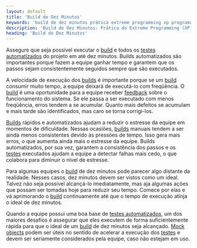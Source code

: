 ```yaml
---
layout: default
title: 'Build de Dez Minutos'
keywords: 'build de dez minutos prática extreme programming xp programação extrema'
description: 'Build de Dez Minutos: Prática do Extreme Programming (XP)'
heading: 'Build de Dez Minutos'
---
```


Assegure que seja possível executar o [build][build] e todos os [testes automatizados][tdd] do projeto em até dez minutos. Builds automatizados são importantes porque fazem a equipe ganhar tempo e garantem que os passos sejam consistentemente seguidos sempre que são executados.

A velocidade de execução dos [builds][build] é importante porque se um [build][build] consumir muito tempo, a equipe deixará de executá-lo com freqüência. O [build][build] é uma oportunidade para a equipe receber [feedback][f] sobre o funcionamento do sistema. Se ele passa a ser executado com menos freqüência, erros tendem a se acumular. Quanto mais defeitos se acumulam e mais tarde são identificados, mas caro se torna corrigi-los.

[Builds][build] rápidos e automatizados ajudam a reduzir o estresse da equipe em momentos de dificuldade. Nessas ocasiões, [builds][build] manuais tendem a ser ainda menos consistentes devido às pressões de tempo. Isso gera mais erros, o que aumenta ainda mais o estresse da equipe. Builds automatizados, por sua vez, garantem a consistência dos passos e os [testes][tdd] executados ajudam a equipe a detectar falhas mais cedo, o que colabora para diminuir o nível de estresse.

Para algumas equipes o [build][build] de dez minutos pode parecer algo distante da realidade. Nesses casos, dez minutos devem ser vistos como um ideal. Talvez não seja possível alcançá-lo imediatamente, mas aja algumas ações que possam ser tomadas hoje para reduzir seu tempo. Comece por elas e vá aprimorando o [build][build] continuamente até que o tempo de execução atinja o ideal de dez minutos.

Quando a equipe possui uma boa base de [testes automatizados][tdd], um dos maiores desafios é assegurar que eles executem de forma suficientemente rápida para que o ideal de um [build][build] de dez minutos seja alcançado. [Mock objects][mock] podem ser úteis no sentido de acelerar a execução dos [testes][tdd] e devem ser seriamente considerados pela equipe, caso não estejam em uso.

[build]:	http://en.wikipedia.org/wiki/Software_build
[tdd]:		/xp/praticas/tdd
[f]:		/xp/valores/feedback
[mock]:		/xp/praticas/tdd/mock_objects